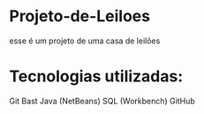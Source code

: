 # Projeto-de-Leiloes
 esse é um projeto de uma casa de leilões

# Tecnologias utilizadas:
Git Bast
Java (NetBeans)
SQL (Workbench) 
GitHub